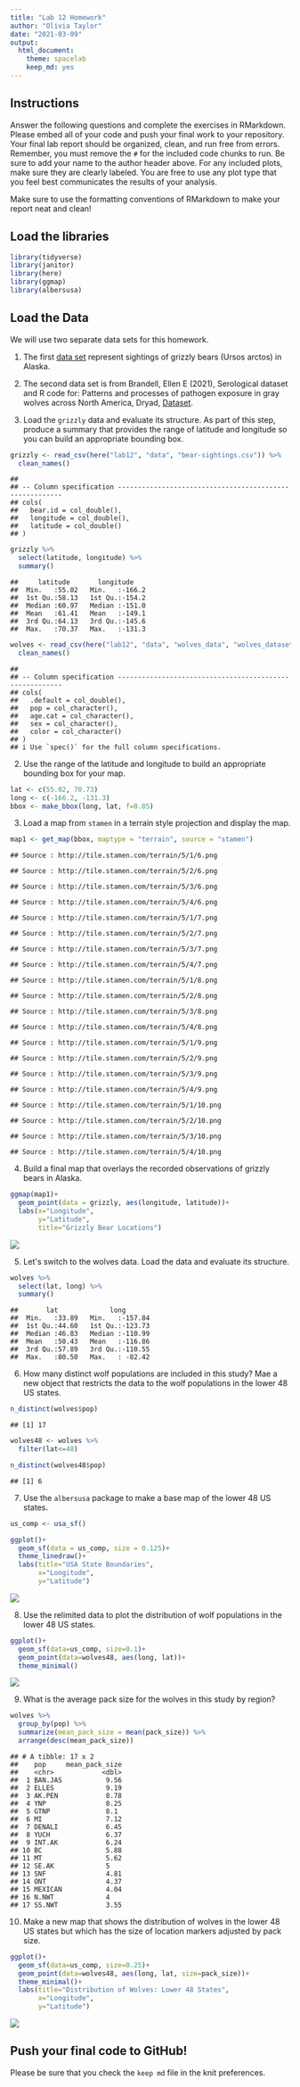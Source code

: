 ```yaml
---
title: "Lab 12 Homework"
author: "Olivia Taylor"
date: "2021-03-09"
output:
  html_document: 
    theme: spacelab
    keep_md: yes
---
```





## Instructions
Answer the following questions and complete the exercises in RMarkdown. Please embed all of your code and push your final work to your repository. Your final lab report should be organized, clean, and run free from errors. Remember, you must remove the `#` for the included code chunks to run. Be sure to add your name to the author header above. For any included plots, make sure they are clearly labeled. You are free to use any plot type that you feel best communicates the results of your analysis.  

Make sure to use the formatting conventions of RMarkdown to make your report neat and clean!  

## Load the libraries

```r
library(tidyverse)
library(janitor)
library(here)
library(ggmap)
library(albersusa)
```

## Load the Data
We will use two separate data sets for this homework.  

1. The first [data set](https://rcweb.dartmouth.edu/~f002d69/workshops/index_rspatial.html) represent sightings of grizzly bears (Ursos arctos) in Alaska.  
2. The second data set is from Brandell, Ellen E (2021), Serological dataset and R code for: Patterns and processes of pathogen exposure in gray wolves across North America, Dryad, [Dataset](https://doi.org/10.5061/dryad.5hqbzkh51).  

1. Load the `grizzly` data and evaluate its structure. As part of this step, produce a summary that provides the range of latitude and longitude so you can build an appropriate bounding box.

```r
grizzly <- read_csv(here("lab12", "data", "bear-sightings.csv")) %>% 
  clean_names()
```

```
## 
## -- Column specification --------------------------------------------------------
## cols(
##   bear.id = col_double(),
##   longitude = col_double(),
##   latitude = col_double()
## )
```


```r
grizzly %>% 
  select(latitude, longitude) %>% 
  summary()
```

```
##     latitude       longitude     
##  Min.   :55.02   Min.   :-166.2  
##  1st Qu.:58.13   1st Qu.:-154.2  
##  Median :60.97   Median :-151.0  
##  Mean   :61.41   Mean   :-149.1  
##  3rd Qu.:64.13   3rd Qu.:-145.6  
##  Max.   :70.37   Max.   :-131.3
```


```r
wolves <- read_csv(here("lab12", "data", "wolves_data", "wolves_dataset.csv")) %>% 
  clean_names()
```

```
## 
## -- Column specification --------------------------------------------------------
## cols(
##   .default = col_double(),
##   pop = col_character(),
##   age.cat = col_character(),
##   sex = col_character(),
##   color = col_character()
## )
## i Use `spec()` for the full column specifications.
```

2. Use the range of the latitude and longitude to build an appropriate bounding box for your map.

```r
lat <- c(55.02, 70.73)
long <- c(-166.2, -131.3)
bbox <- make_bbox(long, lat, f=0.05)
```


3. Load a map from `stamen` in a terrain style projection and display the map.

```r
map1 <- get_map(bbox, maptype = "terrain", source = "stamen")
```

```
## Source : http://tile.stamen.com/terrain/5/1/6.png
```

```
## Source : http://tile.stamen.com/terrain/5/2/6.png
```

```
## Source : http://tile.stamen.com/terrain/5/3/6.png
```

```
## Source : http://tile.stamen.com/terrain/5/4/6.png
```

```
## Source : http://tile.stamen.com/terrain/5/1/7.png
```

```
## Source : http://tile.stamen.com/terrain/5/2/7.png
```

```
## Source : http://tile.stamen.com/terrain/5/3/7.png
```

```
## Source : http://tile.stamen.com/terrain/5/4/7.png
```

```
## Source : http://tile.stamen.com/terrain/5/1/8.png
```

```
## Source : http://tile.stamen.com/terrain/5/2/8.png
```

```
## Source : http://tile.stamen.com/terrain/5/3/8.png
```

```
## Source : http://tile.stamen.com/terrain/5/4/8.png
```

```
## Source : http://tile.stamen.com/terrain/5/1/9.png
```

```
## Source : http://tile.stamen.com/terrain/5/2/9.png
```

```
## Source : http://tile.stamen.com/terrain/5/3/9.png
```

```
## Source : http://tile.stamen.com/terrain/5/4/9.png
```

```
## Source : http://tile.stamen.com/terrain/5/1/10.png
```

```
## Source : http://tile.stamen.com/terrain/5/2/10.png
```

```
## Source : http://tile.stamen.com/terrain/5/3/10.png
```

```
## Source : http://tile.stamen.com/terrain/5/4/10.png
```


4. Build a final map that overlays the recorded observations of grizzly bears in Alaska.

```r
ggmap(map1)+
  geom_point(data = grizzly, aes(longitude, latitude))+
  labs(x="Longitude",
       y="Latitude",
       title="Grizzly Bear Locations")
```

![](lab12_hw_files/figure-html/unnamed-chunk-7-1.png)<!-- -->

5. Let's switch to the wolves data. Load the data and evaluate its structure.

```r
wolves %>% 
  select(lat, long) %>% 
  summary()
```

```
##       lat             long        
##  Min.   :33.89   Min.   :-157.84  
##  1st Qu.:44.60   1st Qu.:-123.73  
##  Median :46.83   Median :-110.99  
##  Mean   :50.43   Mean   :-116.86  
##  3rd Qu.:57.89   3rd Qu.:-110.55  
##  Max.   :80.50   Max.   : -82.42
```

6. How many distinct wolf populations are included in this study? Mae a new object that restricts the data to the wolf populations in the lower 48 US states.

```r
n_distinct(wolves$pop)
```

```
## [1] 17
```


```r
wolves48 <- wolves %>% 
  filter(lat<=48)
```


```r
n_distinct(wolves48$pop)
```

```
## [1] 6
```

7. Use the `albersusa` package to make a base map of the lower 48 US states.

```r
us_comp <- usa_sf()
```


```r
ggplot()+
  geom_sf(data = us_comp, size = 0.125)+
  theme_linedraw()+
  labs(title="USA State Boundaries",
       x="Longitude", 
       y="Latitude")
```

![](lab12_hw_files/figure-html/unnamed-chunk-13-1.png)<!-- -->


8. Use the relimited data to plot the distribution of wolf populations in the lower 48 US states.

```r
ggplot()+
  geom_sf(data=us_comp, size=0.1)+
  geom_point(data=wolves48, aes(long, lat))+
  theme_minimal()
```

![](lab12_hw_files/figure-html/unnamed-chunk-14-1.png)<!-- -->

9. What is the average pack size for the wolves in this study by region?

```r
wolves %>% 
  group_by(pop) %>% 
  summarize(mean_pack_size = mean(pack_size)) %>% 
  arrange(desc(mean_pack_size))
```

```
## # A tibble: 17 x 2
##    pop     mean_pack_size
##    <chr>            <dbl>
##  1 BAN.JAS           9.56
##  2 ELLES             9.19
##  3 AK.PEN            8.78
##  4 YNP               8.25
##  5 GTNP              8.1 
##  6 MI                7.12
##  7 DENALI            6.45
##  8 YUCH              6.37
##  9 INT.AK            6.24
## 10 BC                5.88
## 11 MT                5.62
## 12 SE.AK             5   
## 13 SNF               4.81
## 14 ONT               4.37
## 15 MEXICAN           4.04
## 16 N.NWT             4   
## 17 SS.NWT            3.55
```

10. Make a new map that shows the distribution of wolves in the lower 48 US states but which has the size of location markers adjusted by pack size.

```r
ggplot()+
  geom_sf(data=us_comp, size=0.25)+
  geom_point(data=wolves48, aes(long, lat, size=pack_size))+
  theme_minimal()+
  labs(title="Distribution of Wolves: Lower 48 States",
       x="Longitude", 
       y="Latitude")
```

![](lab12_hw_files/figure-html/unnamed-chunk-16-1.png)<!-- -->

## Push your final code to GitHub!
Please be sure that you check the `keep md` file in the knit preferences. 
